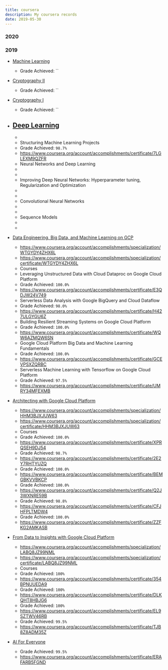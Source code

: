 ```yaml
---
title: coursera
description: My coursera records
date: 2019-05-30
---
```


### 2020

### 2019

* [Machine Learning](https://www.coursera.org/learn/machine-learning)
  - Grade Achieved: ``

* [Cryptography II](https://www.coursera.org/learn/crypto2)
  - Grade Achieved: ``

* [Cryptography I](https://www.coursera.org/learn/crypto)
  - Grade Achieved: ``

* [Deep Learning](https://www.coursera.org/specializations/deep-learning)
  -
  -
  - Structuring Machine Learning Projects
  - Grade Achieved: `98.7%`
  - https://www.coursera.org/account/accomplishments/certificate/7LGLEXM9QZFR
  - Neural Networks and Deep Learning
  -
  -
  - Improving Deep Neural Networks: Hyperparameter tuning, Regularization and Optimization
  -
  -
  - Convolutional Neural Networks
  -
  -
  - Sequence Models
  -
  -

* [Data Engineering, Big Data, and Machine Learning on GCP](https://www.coursera.org/specializations/gcp-data-machine-learning)
  - https://www.coursera.org/account/accomplishments/specialization/WTGYDY4ZHX6L
  - https://www.coursera.org/account/accomplishments/specialization/certificate/WTGYDY4ZHX6L
  - Courses
  - Leveraging Unstructured Data with Cloud Dataproc on Google Cloud Platform
  - Grade Achieved: `100.0%`
  - https://www.coursera.org/account/accomplishments/certificate/E3QDJW24V749
  - Serverless Data Analysis with Google BigQuery and Cloud Dataflow
  - Grade Achieved: `98.0%`
  - https://www.coursera.org/account/accomplishments/certificate/H427ULGYGU6Z
  - Building Resilient Streaming Systems on Google Cloud Platform
  - Grade Achieved: `100.0%`
  - https://www.coursera.org/account/accomplishments/certificate/WQW6AZMQW6SN
  - Google Cloud Platform Big Data and Machine Learning Fundamentals
  - Grade Achieved: `100.0%`
  - https://www.coursera.org/account/accomplishments/certificate/GCEVPSXZQRBC
  - Serverless Machine Learning with Tensorflow on Google Cloud Platform
  - Grade Achieved: `97.5%`
  - https://www.coursera.org/account/accomplishments/certificate/UMRY34MFEXMB


* [Architecting with Google Cloud Platform](https://www.coursera.org/specializations/gcp-architecture)
  - https://www.coursera.org/account/accomplishments/specialization/HHM3BJXJUW63
  - https://www.coursera.org/account/accomplishments/specialization/certificate/HHM3BJXJUW63
  - Courses
  - Grade Achieved: `100.0%`
  - https://www.coursera.org/account/accomplishments/certificate/XPRQSEH9DJ54
  - Grade Achieved: `98.7%`
  - https://www.coursera.org/account/accomplishments/certificate/2E2Y7RHTYUZQ
  - Grade Achieved: `100.0%`
  - https://www.coursera.org/account/accomplishments/certificate/BEMGBKVVBKCP
  - Grade Achieved: `100.0%`
  - https://www.coursera.org/account/accomplishments/certificate/Q2J3WXNRE59B
  - Grade Achieved: `98.8%`
  - https://www.coursera.org/account/accomplishments/certificate/CFJHFPLTMDW4
  - Grade Achieved: `100.0%`
  - https://www.coursera.org/account/accomplishments/certificate/ZZFKG2AMKASB

* [From Data to Insights with Google Cloud Platform](https://www.coursera.org/specializations/from-data-to-insights-google-cloud-platform)
  - https://www.coursera.org/account/accomplishments/specialization/LABQ8JZ99NML
  - https://www.coursera.org/account/accomplishments/specialization/certificate/LABQ8JZ99NML
  - Courses
  - Grade Achieved: `100%`
  - https://www.coursera.org/account/accomplishments/certificate/354BPNUUEDA9
  - Grade Achieved: `100%`
  - https://www.coursera.org/account/accomplishments/certificate/DLKQHT8HBJG6
  - Grade Achieved: `100%`
  - https://www.coursera.org/account/accomplishments/certificate/EL9SZTWV46RB
  - Grade Achieved: `99.5%`
  - https://www.coursera.org/account/accomplishments/certificate/TJB8Z8ADM35Z

* [AI For Everyone](https://www.coursera.org/learn/ai-for-everyone)
  - Grade Achieved: `99.5%`
  - https://www.coursera.org/account/accomplishments/certificate/ERAFARB5FGND
